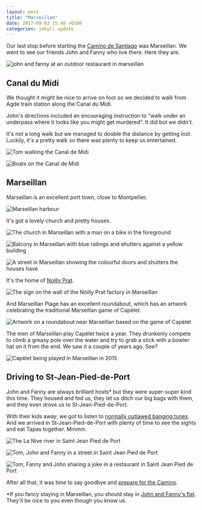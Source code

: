 ```yaml
---
layout: post
title: "Marseillan"
date: 2017-09-03 15:40 +0100
categories: jekyll update
---
```


Our last stop before starting the [Camino de Santiago](https://en.m.wikipedia.org/wiki/Camino_de_Santiago) was Marseillan. We went to see our friends John and Fanny who live there. Here they are.

![john and fanny at an outdoor restaurant in marseillan](https://github.com/tombye/trexit/raw/gh-pages/assets/images/john-and-fanny-at-dinner.jpg)

## Canal du Midi

We thought it might be nice to arrive on foot so we decided to walk from Agde train station along the Canal du Midi.

John's directions included an encouraging instruction to "walk under an underpass where it looks like you might get murdered". It did but we didn't.

It's not a long walk but we managed to double the distance by getting lost. Luckily, it's a pretty walk so there was plenty to keep us entertained.

![Tom walking the Canal de Midi](https://github.com/tombye/trexit/raw/gh-pages/assets/images/tom-walking-the-canal-de-midi.jpg)

![Boats on the Canal de Midi](https://github.com/tombye/trexit/raw/gh-pages/assets/images/path-along-the-canal-de-midi.jpg)

## Marseillan

Marseillan is an excellent port town, close to Montpellier. 

![Marseillan harbour](https://github.com/tombye/trexit/raw/gh-pages/assets/images/marseillan-harbour.jpg)

It's got a lovely church and pretty houses. 

![The church in Marseillan with a man on a bike in the foreground](https://github.com/tombye/trexit/raw/gh-pages/assets/images/marseillan-church-with-man-on-bike.jpg)

![Balcony in Marseillan with blue railings and shutters against a yellow building](https://github.com/tombye/trexit/raw/gh-pages/assets/images/colourful-balcony-in-marseillan.jpg)

![A street in Marseillan showing the colourful doors and shutters the houses have](https://github.com/tombye/trexit/raw/gh-pages/assets/images/colourful-road-in-marseillan.jpg)

It's the home of [Noilly Prat](https://www.noillyprat.com/).

![The sign on the wall of the Noilly Prat factory in Marseillan](https://github.com/tombye/trexit/raw/gh-pages/assets/images/noilly-prat-sign.jpg)

And Marseillan Plage has an excellent roundabout, which has an artwork celebrating the traditional Marseillan game of Capèlet.

![Artwork on a roundabout near Marseillan based on the game of Capèlet](https://github.com/tombye/trexit/raw/gh-pages/assets/images/capelet-roundabout.jpg)

The men of Marseillan play Capèlet twice a year. They drunkenly compete to climb a greasy pole over the water and try to grab a stick with a bowler hat on it from the end. We saw it a couple of years ago. See?

![Capèlet being played in Marseillan in 2015](https://github.com/tombye/trexit/raw/gh-pages/assets/images/capelet-in-marseillan-2015.jpg)

## Driving to St-Jean-Pied-de-Port

John and Fanny are always brilliant hosts* but they were super-super kind this time. They housed and fed us, they let us ditch our big bags with them, and they even drove us to St-Jean-Pied-de-Port.

With their kids away, we got to listen to [normally outlawed banging tunes](). And we arrived in St-Jean-Pied-de-Port with plenty of time to see the sights and eat Tapas together. Mmmm.

![The La Nive river in Saint Jean Pied de Port](https://github.com/tombye/trexit/raw/gh-pages/assets/images/la-nive-river-in-saint-jean-pied-de-port.jpg)

![Tom, John and Fanny in a street in Saint Jean Pied de Port](https://github.com/tombye/trexit/raw/gh-pages/assets/images/tom-john-and-fanny-in-saint-jean-pied-de-port.jpg)

![Tom, Fanny and John sharing a joke in a restaurant in Saint Jean Pied de Port](https://github.com/tombye/trexit/raw/gh-pages/assets/images/tom-fanny-and-john-sharing-a-joke.jpg)

After all that, it was time to say goodbye and [prepare for the Camino](http://trexit.org.uk/jekyll/update/2017/09/03/preparing-for-the-camino.html).

*If you fancy staying in Marseillan, you should stay in [John and Fanny's flat](http://abnb.me/EVmg/9L9qatpI8F). They'll be nice to you even though you know us.
